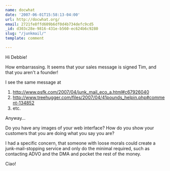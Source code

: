 ```yaml
---
name: docwhat
date: '2007-06-01T15:58:13-04:00'
url: http://docwhat.org/
email: 2721fe8ffd609b6df0d4b734defc9cd5
_id: d303c28e-9816-431e-b560-ec624b6c9280
slug: "/junkmail/"
template: comment

---
```


Hi Debbie!

How embarrassing.  It seems that your sales message is signed Tim, and that you aren't a founder!

I see the same message at 
<ol>
  <li><a href="http://www.psfk.com/2007/04/junk_mail_eco_a.html#c67926040" rel="nofollow">http://www.psfk.com/2007/04/junk_mail_eco_a.html#c67926040</a></li>
  <li><a href="http://www.treehugger.com/files/2007/04/41pounds_helpin.php#comment-134852" rel="nofollow">http://www.treehugger.com/files/2007/04/41pounds_helpin.php#comment-134852</a></li>
  <li>etc.</li>
</ol>

Anyway&hellip;

Do you have any images of your web interface?  How do you show your customers that you are doing what you say you are?

I had a specific concern, that someone with loose morals could create a junk-mail-stopping service and only do the minimal required, such as contacting ADVO and the DMA and pocket the rest of the money.

Ciao!
